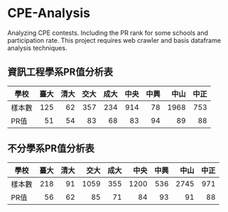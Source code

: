 # CPE-Analysis

Analyzing CPE contests. Including the PR rank for some schools and participation rate. This project requires web crawler and basis dataframe analysis techniques.

## 資訊工程學系PR值分析表

| 學校   | 臺大 | 清大 | 交大 | 成大 | 中央 | 中興 | 中山 | 中正 |
| ------ | ---: | ---: | ---: | ---: | ---: | ---: | ---: | ---: |
| 樣本數 |  125 |   62 |  357 |  234 |  914 |   78 | 1968 |  753 |
| PR值   |   51 |   54 |   83 |   68 |   83 |   94 |   89 |   88 |

## 不分學系PR值分析表

| 學校   | 臺大 | 清大 | 交大 | 成大 | 中央 | 中興 | 中山 | 中正 |
| ------ | ---: | ---: | ---: | ---: | ---: | ---: | ---: | ---: |
| 樣本數 |  218 |   91 | 1059 |  355 | 1200 |  536 | 2745 |  971 |
| PR值   |   56 |   62 |   85 |   71 |   84 |   93 |   91 |   88 |

